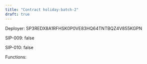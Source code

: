 ```yaml
---
title: "Contract holiday-batch-2"
draft: true
---
```

Deployer: SP3REDX8A1RFHSK0P0VE83HQ64TNTBQZ4V855KGPN

SIP-009: false

SIP-010: false

Functions:

